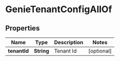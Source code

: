 

# GenieTenantConfigAllOf


## Properties

Name | Type | Description | Notes
------------ | ------------- | ------------- | -------------
**tenantId** | **String** | Tenant Id |  [optional]



